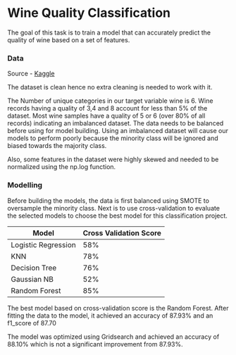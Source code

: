 # Wine Quality Classification

The goal of this task is to train a model that can accurately predict the quality of wine based on a set of features.

### Data 

Source - [Kaggle](https://www.kaggle.com/datasets/yasserh/wine-quality-dataset)

The dataset is clean hence no extra cleaning is needed to work with it.

The Number of unique categories in our target variable wine is 6. Wine records having a quality of 3,4 and 8 account for less than 5% of the dataset. Most wine samples have a quality of 5 or 6 (over 80% of all records) indicating an imbalanced dataset. The data needs to be balanced before using for model building. Using an imbalanced dataset will cause our models to perform poorly because the minority class will be ignored and biased towards the majority class.

Also, some features in the dataset were highly skewed and needed to be normalized using the np.log function.

### Modelling

Before building the models, the data is first balanced using SMOTE to oversample the minority class. Next is to use cross-validation to evaluate the selected models to choose the best model for this classification project.

| Model | Cross Validation Score |
|---|---|
| Logistic Regression | 58% |
| KNN | 78% |
| Decision Tree | 76% |
| Gaussian NB | 52% |
| Random Forest | 85% |

The best model based on cross-validation score is the Random Forest. After fitting the data to the model, it achieved an accuracy of 87.93% and an f1_score of 87.70

The model was optimized using Gridsearch and achieved an accuracy of 88.10% which is not a significant improvement from 87.93%.
